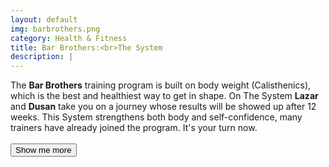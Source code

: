 ```yaml
---
layout: default
img: barbrothers.png
category: Health & Fitness
title: Bar Brothers:<br>The System
description: |
---
```

  The <b>Bar Brothers</b> training program is built on body weight (Calisthenics), which is the best and healthiest way to get in shape. On The System **Lazar** and **Dusan** take you on a journey whose results will be showed up after 12 weeks. This System strengthens both body and self-confidence, many trainers have already joined the program. It's your turn now.
  <br>
  <br>
  <button class="button" onclick="window.location = 'http://localhost:4000/barbrothers/'">Show me more</button>
